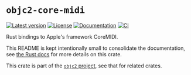 # `objc2-core-midi`

[![Latest version](https://badgen.net/crates/v/objc2-core-midi)](https://crates.io/crates/objc2-core-midi)
[![License](https://badgen.net/badge/license/Zlib%20OR%20Apache-2.0%20OR%20MIT/blue)](../../LICENSE.md)
[![Documentation](https://docs.rs/objc2-core-midi/badge.svg)](https://docs.rs/objc2-core-midi/)
[![CI](https://github.com/madsmtm/objc2/actions/workflows/ci.yml/badge.svg)](https://github.com/madsmtm/objc2/actions/workflows/ci.yml)

Rust bindings to Apple's framework CoreMIDI.

This README is kept intentionally small to consolidate the documentation, see
[the Rust docs](https://docs.rs/objc2-core-midi/) for more details on this crate.

This crate is part of the [`objc2` project](https://github.com/madsmtm/objc2),
see that for related crates.
